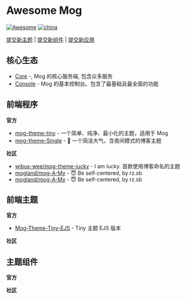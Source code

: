 # Awesome Mog

[![Awesome](https://awesome.re/badge-flat2.svg)](https://awesome.re) [![china](https://jaywcjlove.github.io/sb/lang/chinese.svg)](README.md)

[提交新主题](/CONTRIBUTING.md#提交新主题) | [提交新组件](/CONTRIBUTING.md#提交新组件) | [提交新应用](/CONTRIBUTING.md#提交新应用)

## 核心生态

- [Core](https://github.com/mogland/core) -, Mog 的核心服务端, 包含众多服务
- [Console](https://github.com/mogland/console) - Mog 的基本控制台。包含了最基础且最全面的功能

## 前端程序

**官方**

- [mog-theme-tiny](https://github.com/mogland/mog-theme-tiny) - 一个简单、纯净、最小化的主题，适用于 Mog
- [mog-theme-Single](https://github.com/mogland/mog-theme-Single) - 🎈 一个简洁大气，含夜间模式的博客主题

**社区**

<ul><li><a href="https://github.com/wibus-wee/mog-theme-iucky">wibus-wee/mog-theme-iucky</a> - I am lucky. 首款使用博客命名的主题</li><li><a href="https://github.com/mogland/mog-A-My">mogland/mog-A-My</a> - 😇 Be self-centered, by rz.sb</li><li><a href="https://github.com/mogland/mog-A-My">mogland/mog-A-My</a> - 😇 Be self-centered, by rz.sb</li></ul>

## 前端主题

**官方**

- [Mog-Theme-Tiny-EJS](https://github.com/mogland-dev/Mog-Theme-Tiny-EJS) - Tiny 主题 EJS 版本

**社区**

<ul></ul>

## 主题组件

**官方**

**社区**

<ul></ul>